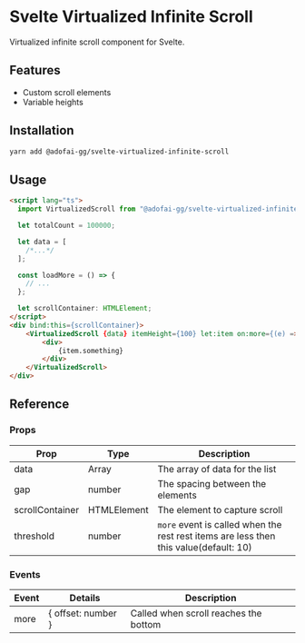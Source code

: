 # Svelte Virtualized Infinite Scroll

Virtualized infinite scroll component for Svelte.

## Features

- Custom scroll elements
- Variable heights

## Installation

```bash
yarn add @adofai-gg/svelte-virtualized-infinite-scroll
```

## Usage

```html
<script lang="ts">
  import VirtualizedScroll from "@adofai-gg/svelte-virtualized-infinite-scroll";

  let totalCount = 100000;

  let data = [
    /*...*/
  ];

  const loadMore = () => {
    // ...
  };

  let scrollContainer: HTMLElement;
</script>
<div bind:this={scrollContainer}>
    <VirtualizedScroll {data} itemHeight={100} let:item on:more={(e) => loadMore(e.detail.offset)} total={totalCount} {scrollContainer}>
        <div>
            {item.something}
        </div>
    </VirtualizedScroll>
</div>
```

## Reference

### Props

| Prop            | Type        | Description                                                                           |
| --------------- | ----------- | ------------------------------------------------------------------------------------- |
| data            | Array<T>    | The array of data for the list                                                        |
| gap             | number      | The spacing between the elements                                                      |
| scrollContainer | HTMLElement | The element to capture scroll                                                         |
| threshold       | number      | `more` event is called when the rest rest items are less then this value(default: 10) |

### Events

| Event | Details            | Description                           |
| ----- | ------------------ | ------------------------------------- |
| more  | { offset: number } | Called when scroll reaches the bottom |
